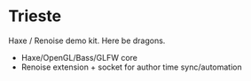 # Trieste
Haxe / Renoise demo kit. Here be dragons.

- Haxe/OpenGL/Bass/GLFW core
- Renoise extension + socket for author time sync/automation
